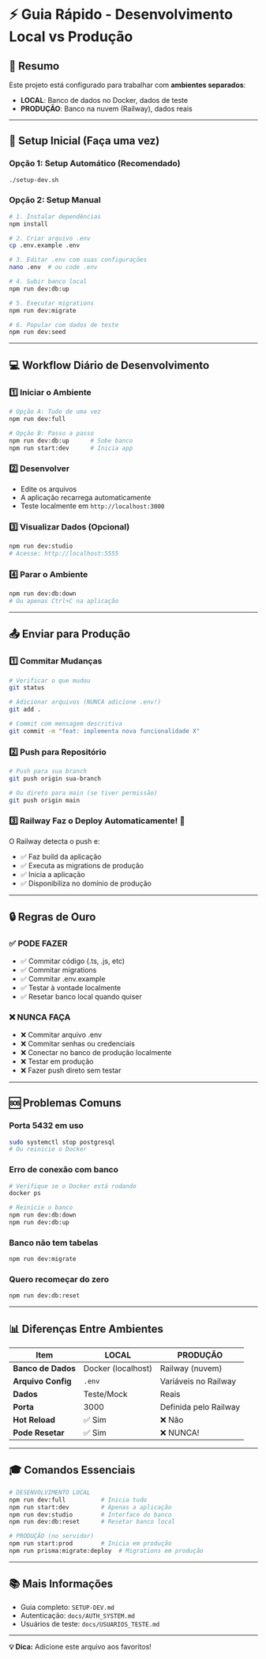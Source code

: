 # ⚡ Guia Rápido - Desenvolvimento Local vs Produção

## 🎯 Resumo

Este projeto está configurado para trabalhar com **ambientes separados**:
- **LOCAL**: Banco de dados no Docker, dados de teste
- **PRODUÇÃO**: Banco na nuvem (Railway), dados reais

---

## 🚀 Setup Inicial (Faça uma vez)

### Opção 1: Setup Automático (Recomendado)

```bash
./setup-dev.sh
```

### Opção 2: Setup Manual

```bash
# 1. Instalar dependências
npm install

# 2. Criar arquivo .env
cp .env.example .env

# 3. Editar .env com suas configurações
nano .env  # ou code .env

# 4. Subir banco local
npm run dev:db:up

# 5. Executar migrations
npm run dev:migrate

# 6. Popular com dados de teste
npm run dev:seed
```

---

## 💻 Workflow Diário de Desenvolvimento

### 1️⃣ Iniciar o Ambiente

```bash
# Opção A: Tudo de uma vez
npm run dev:full

# Opção B: Passo a passo
npm run dev:db:up      # Sobe banco
npm run start:dev      # Inicia app
```

### 2️⃣ Desenvolver

- Edite os arquivos
- A aplicação recarrega automaticamente
- Teste localmente em `http://localhost:3000`

### 3️⃣ Visualizar Dados (Opcional)

```bash
npm run dev:studio
# Acesse: http://localhost:5555
```

### 4️⃣ Parar o Ambiente

```bash
npm run dev:db:down
# Ou apenas Ctrl+C na aplicação
```

---

## 📤 Enviar para Produção

### 1️⃣ Commitar Mudanças

```bash
# Verificar o que mudou
git status

# Adicionar arquivos (NUNCA adicione .env!)
git add .

# Commit com mensagem descritiva
git commit -m "feat: implementa nova funcionalidade X"
```

### 2️⃣ Push para Repositório

```bash
# Push para sua branch
git push origin sua-branch

# Ou direto para main (se tiver permissão)
git push origin main
```

### 3️⃣ Railway Faz o Deploy Automaticamente! 🎉

O Railway detecta o push e:
- ✅ Faz build da aplicação
- ✅ Executa as migrations de produção
- ✅ Inicia a aplicação
- ✅ Disponibiliza no domínio de produção

---

## 🔒 Regras de Ouro

### ✅ PODE FAZER

- ✅ Commitar código (.ts, .js, etc)
- ✅ Commitar migrations
- ✅ Commitar .env.example
- ✅ Testar à vontade localmente
- ✅ Resetar banco local quando quiser

### ❌ NUNCA FAÇA

- ❌ Commitar arquivo .env
- ❌ Commitar senhas ou credenciais
- ❌ Conectar no banco de produção localmente
- ❌ Testar em produção
- ❌ Fazer push direto sem testar

---

## 🆘 Problemas Comuns

### Porta 5432 em uso

```bash
sudo systemctl stop postgresql
# Ou reinicie o Docker
```

### Erro de conexão com banco

```bash
# Verifique se o Docker está rodando
docker ps

# Reinicie o banco
npm run dev:db:down
npm run dev:db:up
```

### Banco não tem tabelas

```bash
npm run dev:migrate
```

### Quero recomeçar do zero

```bash
npm run dev:db:reset
```

---

## 📊 Diferenças Entre Ambientes

| Item | LOCAL | PRODUÇÃO |
|------|-------|----------|
| **Banco de Dados** | Docker (localhost) | Railway (nuvem) |
| **Arquivo Config** | `.env` | Variáveis no Railway |
| **Dados** | Teste/Mock | Reais |
| **Porta** | 3000 | Definida pelo Railway |
| **Hot Reload** | ✅ Sim | ❌ Não |
| **Pode Resetar** | ✅ Sim | ❌ NUNCA! |

---

## 🎓 Comandos Essenciais

```bash
# DESENVOLVIMENTO LOCAL
npm run dev:full          # Inicia tudo
npm run start:dev         # Apenas a aplicação
npm run dev:studio        # Interface do banco
npm run dev:db:reset      # Resetar banco local

# PRODUÇÃO (no servidor)
npm run start:prod        # Inicia em produção
npm run prisma:migrate:deploy  # Migrations em produção
```

---

## 📚 Mais Informações

- Guia completo: `SETUP-DEV.md`
- Autenticação: `docs/AUTH_SYSTEM.md`
- Usuários de teste: `docs/USUARIOS_TESTE.md`

---

**💡 Dica:** Adicione este arquivo aos favoritos!
